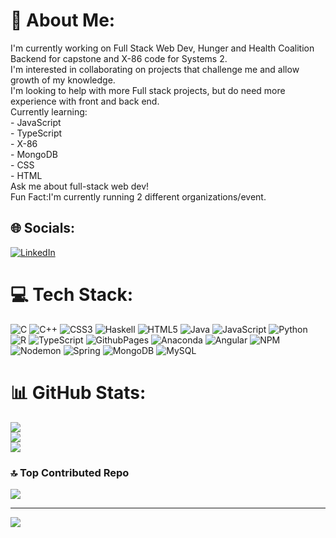 # 💫 About Me:
I'm currently working on Full Stack Web Dev, Hunger and Health Coalition Backend for capstone and X-86 code for Systems 2.<br>I'm interested in collaborating on projects that challenge me and allow growth of my knowledge.<br>I'm looking to help with more Full stack projects, but do need more experience with front and back end. <br>Currently learning:<br>    - JavaScript<br>    - TypeScript<br>    - X-86<br>    - MongoDB<br>    - CSS<br>    - HTML<br>Ask me about full-stack web dev!<br>Fun Fact:I'm currently running 2 different organizations/event.


## 🌐 Socials:
[![LinkedIn](https://img.shields.io/badge/LinkedIn-%230077B5.svg?logo=linkedin&logoColor=white)](https://linkedin.com/in/Hannah-Boulet) 

# 💻 Tech Stack:
![C](https://img.shields.io/badge/c-%2300599C.svg?style=for-the-badge&logo=c&logoColor=white) ![C++](https://img.shields.io/badge/c++-%2300599C.svg?style=for-the-badge&logo=c%2B%2B&logoColor=white) ![CSS3](https://img.shields.io/badge/css3-%231572B6.svg?style=for-the-badge&logo=css3&logoColor=white) ![Haskell](https://img.shields.io/badge/Haskell-5e5086?style=for-the-badge&logo=haskell&logoColor=white) ![HTML5](https://img.shields.io/badge/html5-%23E34F26.svg?style=for-the-badge&logo=html5&logoColor=white) ![Java](https://img.shields.io/badge/java-%23ED8B00.svg?style=for-the-badge&logo=openjdk&logoColor=white) ![JavaScript](https://img.shields.io/badge/javascript-%23323330.svg?style=for-the-badge&logo=javascript&logoColor=%23F7DF1E) ![Python](https://img.shields.io/badge/python-3670A0?style=for-the-badge&logo=python&logoColor=ffdd54) ![R](https://img.shields.io/badge/r-%23276DC3.svg?style=for-the-badge&logo=r&logoColor=white) ![TypeScript](https://img.shields.io/badge/typescript-%23007ACC.svg?style=for-the-badge&logo=typescript&logoColor=white) ![GithubPages](https://img.shields.io/badge/github%20pages-121013?style=for-the-badge&logo=github&logoColor=white) ![Anaconda](https://img.shields.io/badge/Anaconda-%2344A833.svg?style=for-the-badge&logo=anaconda&logoColor=white) ![Angular](https://img.shields.io/badge/angular-%23DD0031.svg?style=for-the-badge&logo=angular&logoColor=white) ![NPM](https://img.shields.io/badge/NPM-%23CB3837.svg?style=for-the-badge&logo=npm&logoColor=white) ![Nodemon](https://img.shields.io/badge/NODEMON-%23323330.svg?style=for-the-badge&logo=nodemon&logoColor=%BBDEAD) ![Spring](https://img.shields.io/badge/spring-%236DB33F.svg?style=for-the-badge&logo=spring&logoColor=white) ![MongoDB](https://img.shields.io/badge/MongoDB-%234ea94b.svg?style=for-the-badge&logo=mongodb&logoColor=white) ![MySQL](https://img.shields.io/badge/mysql-%2300000f.svg?style=for-the-badge&logo=mysql&logoColor=white)
# 📊 GitHub Stats:
![](https://github-readme-stats.vercel.app/api?username=HannahBoulet&theme=dark&hide_border=true&include_all_commits=false&count_private=true)<br/>
![](https://github-readme-streak-stats.herokuapp.com/?user=HannahBoulet&theme=dark&hide_border=true)<br/>
![](https://github-readme-stats.vercel.app/api/top-langs/?username=HannahBoulet&theme=dark&hide_border=true&include_all_commits=false&count_private=true&layout=compact)

### 🔝 Top Contributed Repo
![](https://github-contributor-stats.vercel.app/api?username=HannahBoulet&limit=5&theme=dark&combine_all_yearly_contributions=true)

---
[![](https://visitcount.itsvg.in/api?id=HannahBoulet&icon=0&color=0)](https://visitcount.itsvg.in)

<!-- Proudly created with GPRM ( https://gprm.itsvg.in ) -->
